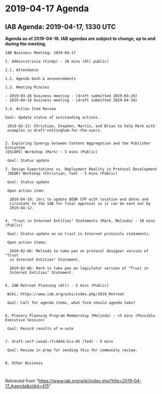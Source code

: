 




2019-04-17 Agenda
=================





IAB Agenda: 2019-04-17, 1330 UTC
--------------------------------


**Agenda as of 2019-04-16. IAB agendas are subject to change, up to and during the meeting.**




```
IAB Business Meeting: 2019-04-17

1. Administrivia (Cindy) - 10 mins (All public)

1.1. Attendance

1.2. Agenda bash & announcements

1.3. Meeting Minutes 

- 2019-03-28 business meeting - (draft submitted 2019-03-28) 
- 2019-04-10 business meeting - (draft submitted 2019-04-10) 

1.4. Action Item Review 

Goal: Update status of outstanding actions.

 2019-02-13: Christian, Stephen, Martin, and Brian to help Mark with 
 examples in draft-nottingham-for-the-users. 	


2. Exploring Synergy between Content Aggregation and the Publisher Ecosystem 
(ESCAPE) Workshop (Mark) - 5 mins (Public)

 Goal: Status update

3. Design Expectations vs. Deployment Reality in Protocol Development 
 (DEDR) Workshop (Christian, Ted) - 5 mins (Public)

 Goal: Status update

 Open action item: 

  2019-04-10: Jari to update DEDR CFP with location and dates and 
  circulate to the IAB for final approval so it can be sent out by 
  2019-04-12. 


4. "Trust in Internet Entities" Statements (Mark, Melinda) - 10 mins (Public)

 Goal: Status update on on trust in Internet protocols statements. 

 Open action items:

  2019-02-06: Melinda to take pen on protocol designer version of "Trust 
  in Internet Entities" Statement.	

  2019-02-06: Mark to take pen on legislator version of "Trust in 
  Internet Entities" Statement. 


5. IAB Retreat Planning (All) - 5 mins (Public)

 Wiki: https://www.iab.org/wiki/index.php/2019_Retreat

 Goal: Call for agenda items, what form should agenda take?


6. Plenary Planning Program Membership (Melinda) - <5 mins (Possible Executive Session)

 Goal: Record results of e-vote


7. draft-ietf-iasa2-rfc4844-bis-02 (Ted) - 5 mins

 Goal: Review in prep for sending this for community review.


8. Other Business



```





Retrieved from "<https://www.iab.org/wiki/index.php?title=2019-04-17_Agenda&oldid=415>"


